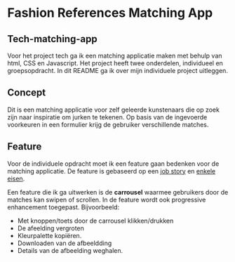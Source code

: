 
<h1 text-align ="center" > Fashion References Matching App</h1>


## Tech-matching-app
Voor het project tech ga ik een matching applicatie maken met behulp van html, CSS en Javascript. Het project heeft twee onderdelen, individueel en groepsopdracht. In dit README ga ik over mijn individuele project uitleggen. 

## Concept
Dit is een matching applicatie voor zelf geleerde kunstenaars die op zoek zijn  naar inspiratie om jurken te tekenen. Op basis van de ingevoerde voorkeuren in een formulier krijg de gebruiker verschillende matches. 

## Feature
Voor de individuele opdracht moet ik een feature gaan bedenken voor de matching applicatie. De feature is gebaseerd op een [job story](https://github.com/K3A101/Tech-matching-app/wiki/Requirements-lijst) en [enkele eisen](https://github.com/K3A101/Tech-matching-app/wiki/Requirements-lijst).

Een feature die ik ga uitwerken is de **carrousel** waarmee gebruikers door de matches kan swipen of scrollen. In de feature wordt ook progressive enhancement toegepast. Bijvoorbeeld:
- Met knoppen/toets door de carrousel klikken/drukken
- De afeelding vergroten
- Kleurpalette kopiëren.
- Downloaden van de afbeeldding
- Details van de afbeelding weghalen.